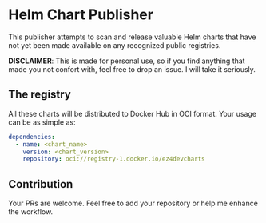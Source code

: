 # Helm Chart Publisher
This publisher attempts to scan and release valuable Helm charts that have not yet been made available on any recognized public registries.

**DISCLAIMER**: This is made for personal use, so if you find anything that made you not confort with, feel free to drop an issue. I will take it seriously.

## The registry

All these charts will be distributed to Docker Hub in OCI format. Your usage can be as simple as:

```yaml
dependencies:
  - name: <chart_name>
    version: <chart_version>
    repository: oci://registry-1.docker.io/ez4devcharts
```

## Contribution

Your PRs are welcome. Feel free to add your repository or help me enhance the workflow.
